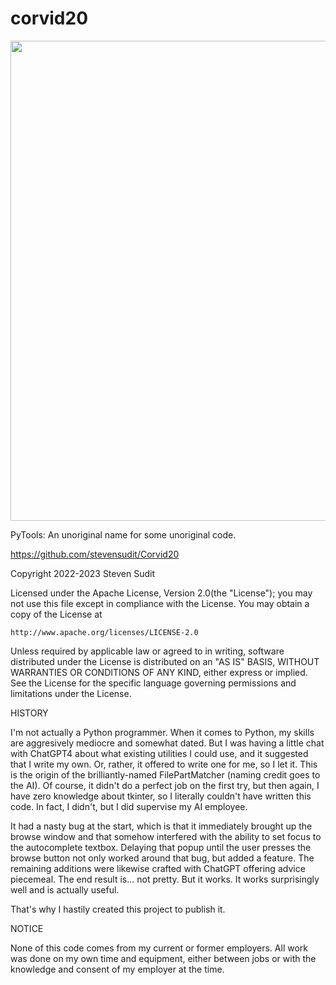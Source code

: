 # corvid20
<img src="https://upload.wikimedia.org/wikipedia/commons/0/0a/Corvus-brachyrhynchos-001.jpg" height=768 width=768>

PyTools: An unoriginal name for some unoriginal code.

https://github.com/stevensudit/Corvid20

Copyright 2022-2023 Steven Sudit

Licensed under the Apache License, Version 2.0(the "License");
you may not use this file except in compliance with the License.
You may obtain a copy of the License at

    http://www.apache.org/licenses/LICENSE-2.0

Unless required by applicable law or agreed to in writing, software
distributed under the License is distributed on an "AS IS" BASIS,
WITHOUT WARRANTIES OR CONDITIONS OF ANY KIND, either express or implied.
See the License for the specific language governing permissions and
limitations under the License.


HISTORY

I'm not actually a Python programmer. When it comes to Python, my skills are aggresively mediocre and somewhat dated. But I was having a little chat with ChatGPT4 about what existing utilities I could use, and it suggested that I write my own. Or, rather, it offered to write one for me, so I let it. This is the origin of the brilliantly-named FilePartMatcher (naming credit goes to the AI). Of course, it didn't do a perfect job on the first try, but then again, I have zero knowledge about tkinter, so I literally couldn't have written this code. In fact, I didn't, but I did supervise my AI employee.

It had a nasty bug at the start, which is that it immediately brought up the browse window and that somehow interfered with the ability to set focus to the autocomplete textbox. Delaying that popup until the user presses the browse button not only worked around that bug, but added a feature. The remaining additions were likewise crafted with ChatGPT offering advice piecemeal. The end result is... not pretty. But it works. It works surprisingly well and is actually useful.

That's why I hastily created this project to publish it.


NOTICE

None of this code comes from my current or former employers. All work was done on my own time and equipment, either between jobs or with the knowledge and consent of my employer at the time.
